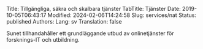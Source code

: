 Title: Tillgängliga, säkra och skalbara tjänster
TabTitle: Tjänster
Date: 2019-10-05T06:43:17
Modified: 2024-02-06T14:24:58
Slug: services/nat
Status: published
Authors: 
Lang: sv
Translation: false

Sunet tillhandahåller ett grundläggande utbud av onlinetjänster för forsknings-IT och utbildning.